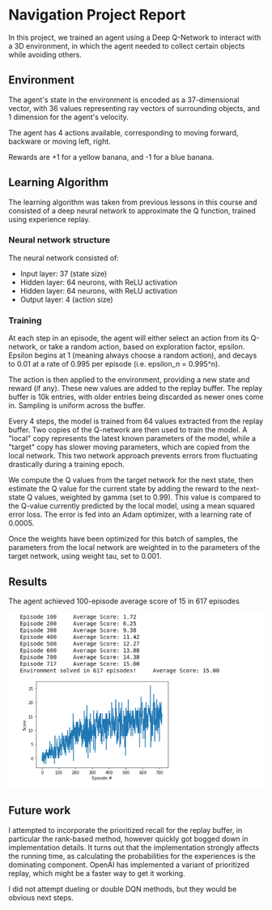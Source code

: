 # Navigation Project Report

In this project, we trained an agent using a Deep Q-Network to interact with a 3D environment, in which the agent needed to collect certain objects while avoiding others.

## Environment

The agent's state in the environment is encoded as a 37-dimensional vector, with 36 values representing ray vectors of surrounding objects, and 1 dimension for the agent's velocity.

The agent has 4 actions available, corresponding to moving forward, backware or moving left, right.

Rewards are +1 for a yellow banana, and -1 for a blue banana.

## Learning Algorithm

The learning algorithm was taken from previous lessons in this course and consisted of a deep neural network to approximate the Q function, trained using experience replay.

### Neural network structure

The neural network consisted of:

- Input layer: 37 (state size)
- Hidden layer: 64 neurons, with ReLU activation
- Hidden layer: 64 neurons, with ReLU activation
- Output layer: 4 (action size)

### Training

At each step in an episode, the agent will either select an action from its Q-network, or take a random action, based on exploration factor, epsilon. Epsilon begins at 1 (meaning always choose a random action), and decays to 0.01 at a rate of 0.995 per episode (i.e. epsilon_n = 0.995^n).

The action is then applied to the environment, providing a new state and reward (if any). These new values are added to the replay buffer. The replay buffer is 10k entries, with older entries being discarded as newer ones come in. Sampling is uniform across the buffer.

Every 4 steps, the model is trained from 64 values extracted from the replay buffer. Two copies of the Q-network are then used to train the model. A "local" copy represents the latest known parameters of the model, while a "target" copy has slower moving parameters, which are copied from the local network. This two network approach prevents errors from fluctuating drastically during a training epoch.

We compute the Q values from the target network for the next state, then estimate the Q value for the current state by adding the reward to the next-state Q values, weighted by gamma (set to 0.99). This value is compared to the Q-value currently predicted by the local model, using a mean squared error loss. The error is fed into an Adam optimizer, with a learning rate of 0.0005.

Once the weights have been optimized for this batch of samples, the parameters from the local network are weighted in to the parameters of the target network, using weight tau, set to 0.001.

## Results

The agent achieved 100-episode average score of 15 in 617 episodes

![Plot of rewards](./img/score.png)

## Future work

I attempted to incorporate the prioritized recall for the replay buffer, in particular the rank-based method, however quickly got bogged down in implementation details. It turns out that the implementation strongly affects the running time, as calculating the probabilities for the experiences is the dominating component. OpenAI has implemented a variant of prioritized replay, which might be a faster way to get it working.

I did not attempt dueling or double DQN methods, but they would be obvious next steps.
